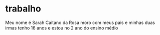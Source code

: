 # trabalho
Meu nome é Sarah Caitano da Rosa moro com meus pais e minhas duas 
irmas tenho 16 anos e estou no 2 ano do ensino médio
